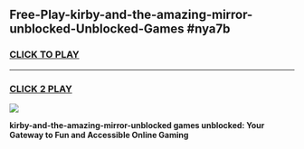 
## Free-Play-kirby-and-the-amazing-mirror-unblocked-Unblocked-Games #nya7b
<h3>
<a href="https://news.freeplayer.one?title=kirby-and-the-amazing-mirror-unblocked&ref=8M">CLICK TO PLAY</a></h3>
<hr>

<h3>
<a href="https://news.freeplayer.one?title=kirby-and-the-amazing-mirror-unblocked&ref=8M">CLICK 2 PLAY</a>
  
</h3>

<a href="https://news.freeplayer.one?title=kirby-and-the-amazing-mirror-unblocked&ref=8M"><img src="https://clearcache.store/games.png"></a>


**kirby-and-the-amazing-mirror-unblocked games unblocked: Your Gateway to Fun and Accessible Online Gaming**

